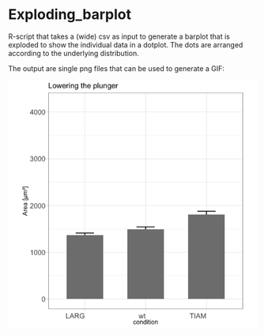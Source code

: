 # Exploding_barplot
 
R-script that takes a (wide) csv as input to generate a barplot that is exploded to show the individual data in a dotplot. The dots are arranged according to the underlying distribution.

The output are single png files that can be used to generate a GIF:

![alt text](https://github.com/JoachimGoedhart/Exploding_barplot/blob/main/Exploding_bar.gif "Output")
